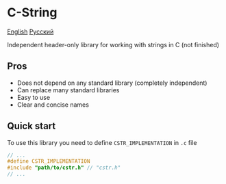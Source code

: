 # C-String

[English](README_EN.md) [Русский](README.md)

Independent header-only library for working with strings in C (not finished)

## Pros

- Does not depend on any standard library (completely independent)
- Can replace many standard libraries
- Easy to use
- Clear and concise names

## Quick start

To use this library you need to define `CSTR_IMPLEMENTATION` in `.c` file

``` c
// ...
#define CSTR_IMPLEMENTATION
#include "path/to/cstr.h" // "cstr.h"
// ...
```

